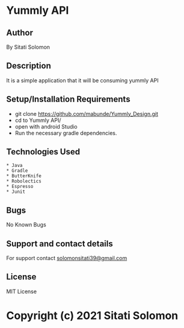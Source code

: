 # Yummly API
## Author
By Sitati Solomon

## Description
It is a simple application that it will be consuming yummly API

## Setup/Installation Requirements
* git clone https://github.com/mabunde/Yummly_Design.git
* cd to Yummly API/
* open with android Studio
* Run the necessary gradle dependencies.

## Technologies Used
    * Java
    * Gradle
    * ButterKnife
    * Robolectics
    * Espresso
    * Junit
## Bugs
No Known Bugs

## Support and contact details
For support contact solomonsitati39@gmail.com

## License
MIT License

# Copyright (c) 2021 Sitati Solomon